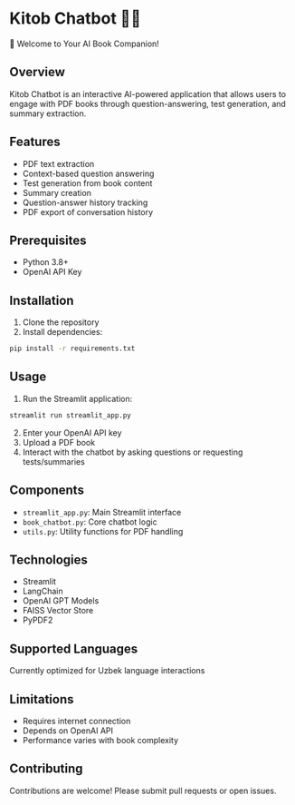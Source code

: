 # Kitob Chatbot 🤖📖
🌟 Welcome to Your AI Book Companion!

## Overview
Kitob Chatbot is an interactive AI-powered application that allows users to engage with PDF books through question-answering, test generation, and summary extraction.

## Features
- PDF text extraction
- Context-based question answering
- Test generation from book content
- Summary creation
- Question-answer history tracking
- PDF export of conversation history

## Prerequisites
- Python 3.8+
- OpenAI API Key

## Installation
1. Clone the repository
2. Install dependencies:
```bash
pip install -r requirements.txt
```

## Usage
1. Run the Streamlit application:
```bash
streamlit run streamlit_app.py
```
2. Enter your OpenAI API key
3. Upload a PDF book
4. Interact with the chatbot by asking questions or requesting tests/summaries

## Components
- `streamlit_app.py`: Main Streamlit interface
- `book_chatbot.py`: Core chatbot logic
- `utils.py`: Utility functions for PDF handling

## Technologies
- Streamlit
- LangChain
- OpenAI GPT Models
- FAISS Vector Store
- PyPDF2

## Supported Languages
Currently optimized for Uzbek language interactions

## Limitations
- Requires internet connection
- Depends on OpenAI API
- Performance varies with book complexity

## Contributing
Contributions are welcome! Please submit pull requests or open issues.

